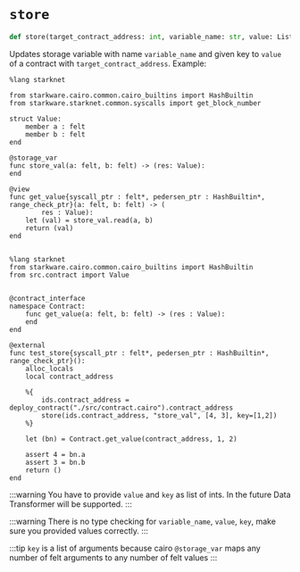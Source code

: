 # `store`
```python
def store(target_contract_address: int, variable_name: str, value: List[int], key: Optional[List[int]] = None):
```
Updates storage variable with name `variable_name` and given key to `value` of a contract with `target_contract_address`.
Example:

```cairo title="./src/contract.cairo"
%lang starknet

from starkware.cairo.common.cairo_builtins import HashBuiltin
from starkware.starknet.common.syscalls import get_block_number

struct Value:
    member a : felt
    member b : felt
end

@storage_var
func store_val(a: felt, b: felt) -> (res: Value):
end

@view
func get_value{syscall_ptr : felt*, pedersen_ptr : HashBuiltin*, range_check_ptr}(a: felt, b: felt) -> (
        res : Value):
    let (val) = store_val.read(a, b)
    return (val)
end


```

```cairo title="./test/test_store.cairo"
%lang starknet
from starkware.cairo.common.cairo_builtins import HashBuiltin
from src.contract import Value


@contract_interface
namespace Contract:
    func get_value(a: felt, b: felt) -> (res : Value):
    end
end

@external
func test_store{syscall_ptr : felt*, pedersen_ptr : HashBuiltin*, range_check_ptr}():
    alloc_locals
    local contract_address

    %{
        ids.contract_address = deploy_contract("./src/contract.cairo").contract_address
        store(ids.contract_address, "store_val", [4, 3], key=[1,2])
    %}

    let (bn) = Contract.get_value(contract_address, 1, 2)

    assert 4 = bn.a
    assert 3 = bn.b
    return ()
end

```

:::warning
You have to provide `value` and `key` as list of ints. In the future Data Transformer will be supported.
:::

:::warning
There is no type checking for `variable_name`, `value`, `key`, make sure you provided values correctly.
:::

:::tip
`key` is a list of arguments because cairo `@storage_var` maps any number of felt arguments to any number of felt values
:::
